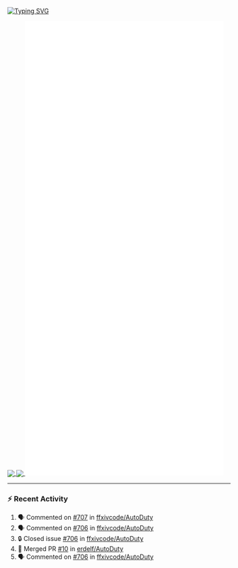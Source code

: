 [![Typing SVG](https://readme-typing-svg.demolab.com?font=Fira+Code&duration=1000&pause=1000&multiline=true&repeat=false&width=435&lines=Simon+Latusek+%7C+Gameplay+Engineer)](https://git.io/typing-svg)

<a href="https://github.com/anuraghazra/github-readme-stats">
  <img height=200 align="center" src="https://github-readme-stats.vercel.app/api?username=erdelf&theme=radical" />
</a>
<a href="https://github.com/anuraghazra/convoychat">
  <img height=200 align="center" src="https://streak-stats.demolab.com?user=erdelf&theme=radical&mode=weekly" />
</a>

<picture>
  <img src="/github-metrics.svg" alt="Metrics">
</picture>

---

### :zap: Recent Activity
<!--START_SECTION:activity-->
1. 🗣 Commented on [#707](https://github.com/ffxivcode/AutoDuty/issues/707#issuecomment-2552668219) in [ffxivcode/AutoDuty](https://github.com/ffxivcode/AutoDuty)
2. 🗣 Commented on [#706](https://github.com/ffxivcode/AutoDuty/issues/706#issuecomment-2552498745) in [ffxivcode/AutoDuty](https://github.com/ffxivcode/AutoDuty)
3. 🔒 Closed issue [#706](https://github.com/ffxivcode/AutoDuty/issues/706) in [ffxivcode/AutoDuty](https://github.com/ffxivcode/AutoDuty)
4. 🎉 Merged PR [#10](https://github.com/erdelf/AutoDuty/pull/10) in [erdelf/AutoDuty](https://github.com/erdelf/AutoDuty)
5. 🗣 Commented on [#706](https://github.com/ffxivcode/AutoDuty/issues/706#issuecomment-2551163751) in [ffxivcode/AutoDuty](https://github.com/ffxivcode/AutoDuty)
<!--END_SECTION:activity-->

<!--
**erdelf/erdelf** is a ✨ _special_ ✨ repository because its `README.md` (this file) appears on your GitHub profile.

Here are some ideas to get you started:

- 🔭 I’m currently working on ...
- 🌱 I’m currently learning ...
- 👯 I’m looking to collaborate on ...
- 🤔 I’m looking for help with ...
- 💬 Ask me about ...
- 📫 How to reach me: ...
- 😄 Pronouns: ...
- ⚡ Fun fact: ...
-->
